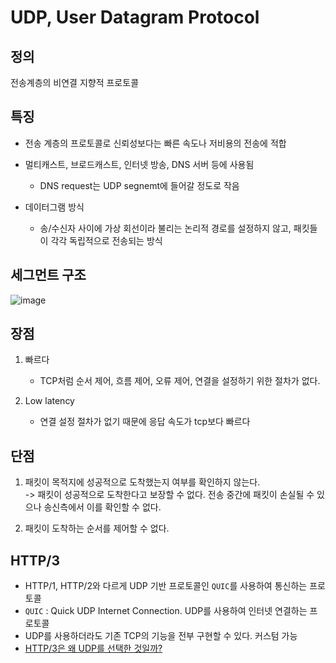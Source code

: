 # UDP, User Datagram Protocol
## 정의
전송계층의 비연결 지향적 프로토콜

## 특징
- 전송 계층의 프로토콜로 신뢰성보다는 빠른 속도나 저비용의 전송에 적합

- 멀티캐스트, 브로드캐스트, 인터넷 방송, DNS 서버 등에 사용됨
  + DNS request는 UDP segnemt에 들어갈 정도로 작음
    
- 데이터그램 방식
  + 송/수신자 사이에 가상 회선이라 불리는 논리적 경로를 설정하지 않고, 패킷들이 각각 독립적으로 전송되는 방식

## 세그먼트 구조
![image](https://github.com/E207-9to6/daily_study/assets/68316096/0af10a32-e9e5-4650-86bf-e4fc8f839a1c)

## 장점
1. 빠르다
   - TCP처럼 순서 제어, 흐름 제어, 오류 제어, 연결을 설정하기 위한 절차가 없다.

2. Low latency
   - 연결 설정 절차가 없기 때문에 응답 속도가 tcp보다 빠르다

## 단점
1. 패킷이 목적지에 성공적으로 도착했는지 여부를 확인하지 않는다.  
   -> 패킷이 성공적으로 도착한다고 보장할 수 없다. 전송 중간에 패킷이 손실될 수 있으나 송신측에서 이를 확인할 수 없다.  

2. 패킷이 도착하는 순서를 제어할 수 없다.

## HTTP/3
- HTTP/1, HTTP/2와 다르게 UDP 기반 프로토콜인 `QUIC`를 사용하여 통신하는 프로토콜
- `QUIC` : Quick UDP Internet Connection. UDP를 사용하여 인터넷 연결하는 프로토콜
- UDP를 사용하더라도 기존 TCP의 기능을 전부 구현할 수 있다. 커스텀 가능
- [HTTP/3은 왜 UDP를 선택한 것일까?](https://evan-moon.github.io/2019/10/08/what-is-http3/)
